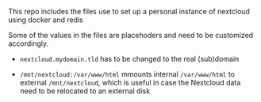 This repo includes the files use to set up a personal instance of nextcloud using docker and redis

Some of the values in the files are placehoders and need to be customized accordingly.


- `nextcloud.mydomain.tld` has to be changed to the real (sub)domain

- `/mnt/nextcloud:/var/www/html` mmounts internal `/var/www/html` to external `/mnt/nextcloud`, which is useful in case the Nextcloud data need to be relocated to an external disk

